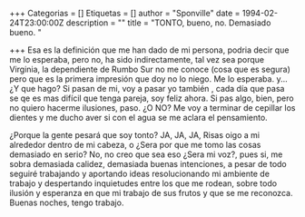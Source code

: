 +++
Categorias = []
Etiquetas = []
author = "Sponville"
date = 1994-02-24T23:00:00Z
description = ""
title = "TONTO, bueno, no. Demasiado bueno. "

+++
Esa es la definición que me han dado de mi persona, podria decir que me lo esperaba, pero no, ha sido indirectamente, tal vez sea porque Virginia, la dependiente de Rumbo Sur no me conoce (cosa que es segura) pero que es la primera impresión que doy no lo niego. Me lo esperaba. y... ¿Y que hago? Si pasan de mi, voy a pasar yo también , cada día que pasa se qe es mas difícil que tenga pareja, soy feliz ahora. Si pas algo, bien, pero no quiero hacerme ilusiones, paso. ¿O NO? Me voy a terminar de cepillar los dientes y me ducho aver si con el agua se me aclara el pensamiento.

¿Porque la gente pesará que soy tonto? JA, JA, JA, Risas oigo a mi alrededor dentro de mi cabeza, o ¿Sera por que me tomo las cosas demasiado en serio? No, no creo que sea eso ¿Sera mi voz?, pues si, me sobra demasiada calidez, demasiada buenas intenciones, a pesar de todo seguiré trabajando y aportando ideas resolucionando mi ambiente de trabajo y despertando inquietudes entre los que me rodean, sobre todo ilusión y esperanza en que mi trabajo de sus frutos y que se me reconozca. Buenas noches, tengo trabajo.